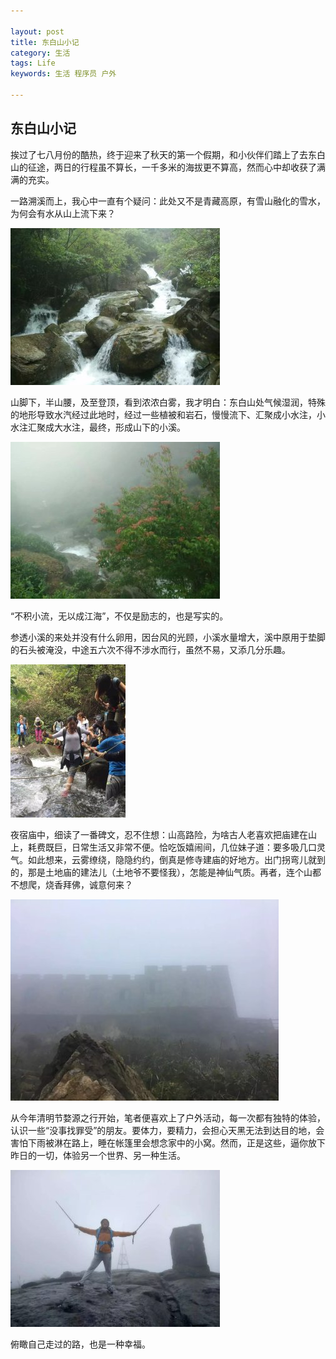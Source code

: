 ```yaml
---

layout: post
title: 东白山小记
category: 生活
tags: Life
keywords: 生活 程序员 户外

---
```


## 东白山小记

挨过了七八月份的酷热，终于迎来了秋天的第一个假期，和小伙伴们踏上了去东白山的征途，两日的行程虽不算长，一千多米的海拔更不算高，然而心中却收获了满满的充实。

一路溯溪而上，我心中一直有个疑问：此处又不是青藏高原，有雪山融化的雪水，为何会有水从山上流下来？

![Alt text](/public/upload/life/dongbaishan_1.jpg)


山脚下，半山腰，及至登顶，看到浓浓白雾，我才明白：东白山处气候湿润，特殊的地形导致水汽经过此地时，经过一些植被和岩石，慢慢流下、汇聚成小水注，小水注汇聚成大水注，最终，形成山下的小溪。

![Alt text](/public/upload/life/dongbaishan_2.jpg)

“不积小流，无以成江海”，不仅是励志的，也是写实的。

参透小溪的来处并没有什么卵用，因台风的光顾，小溪水量增大，溪中原用于垫脚的石头被淹没，中途五六次不得不涉水而行，虽然不易，又添几分乐趣。

![Alt text](/public/upload/life/dongbaishan_3.jpg)

夜宿庙中，细读了一番碑文，忍不住想：山高路险，为啥古人老喜欢把庙建在山上，耗费既巨，日常生活又非常不便。恰吃饭嬉闹间，几位妹子道：要多吸几口灵气。如此想来，云雾缭绕，隐隐约约，倒真是修寺建庙的好地方。出门拐弯儿就到的，那是土地庙的建法儿（土地爷不要怪我），怎能是神仙气质。再者，连个山都不想爬，烧香拜佛，诚意何来？

![Alt text](/public/upload/life/dongbaishan_4.jpg)

从今年清明节婺源之行开始，笔者便喜欢上了户外活动，每一次都有独特的体验，认识一些“没事找罪受”的朋友。要体力，要精力，会担心天黑无法到达目的地，会害怕下雨被淋在路上，睡在帐篷里会想念家中的小窝。然而，正是这些，逼你放下昨日的一切，体验另一个世界、另一种生活。

![Alt text](/public/upload/life/dongbaishan_5.jpg)

俯瞰自己走过的路，也是一种幸福。
